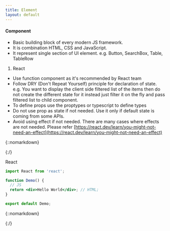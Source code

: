 ```yaml
---
title: Element
layout: default
---
```


#### Component

- Basic building block of every modern JS framework.
- It is combination HTML, CSS and JavaScript.
- It represent single section of UI element. e.g. Button, SearchBox, Table, TableRow

1. React

- Use function component as it's recommended by React team
- Follow DRY (Don't Repeat Yourself) principle for declaration of state. e.g. You want to display the client side filtered list of the items then do not create the different state for it instead just filter it on the fly and pass filtered list to child component.
- To define props use the proptypes or typescript to define types
- Do not use prop as state if not needed. Use it only if default state is coming from some APIs.
- Avoid using effect if not needed. There are many cases where effects are not needed. Please refer [https://react.dev/learn/you-might-not-need-an-effect](https://react.dev/learn/you-might-not-need-an-effect)

{::nomarkdown}<div class="code-tabs">{:/}

React
```jsx
import React from 'react';

function Demo() {
  // JS
  return <div>Hello World</div>; // HTML;
}

export default Demo;
```

{::nomarkdown}</div>{:/}
